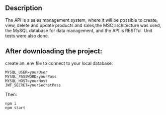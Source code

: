 ## Description

The API is a sales management system, where it will be possible to create,
view, delete and update products and sales,the MSC architecture was used,
the MySQL database for data management, and the API is RESTful.
Unit tests were also done.

## After downloading the project:

create an .env file to connect to your local database:
```
MYSQL_USER=yourUser
MYSQL_PASSWORD=yourPass
MYSQL_HOST=yourHost
JWT_SECRET=yourSecretPass
```
Then:

```
npm i
npm start
```
